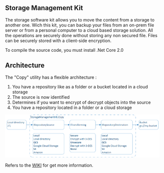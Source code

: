 ## Storage Management Kit

The storage software kit allows you to move the content from a storage to another one. Wich this kit, you can backup your files from an on-prem file server or from a personal computer to a cloud based storage solution. All the operations are securely done without storing any non secured file. Files can be securely stored with a client-side encryption.

To compile the source code, you must install .Net Core 2.0

## Architecture

The "Copy" utility has a flexible architecture :

1. You have a repository like as a folder or a bucket located in a cloud storage
1. The source is now identified
1. Determines if you want to encrypt of decrypt objects into the source
1. You have a repository located in a folder or a cloud storage


![Flow local to GCS](https://github.com/jimmybourque/StorageManagementKit/blob/master/Doc/Images/CopyOrganicArchitecture.png) 

Refers to the [WIKI](https://github.com/jimmybourque/StorageManagementKit/wiki/Storage-Management-Kit) for get more information.
